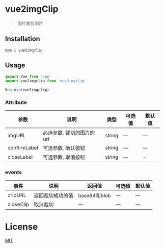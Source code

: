 # vue2imgClip
> 图片裁剪图片

## Installation
```shell
npm i vue2imgclip
```

## Usage
```javascript
import Vue from 'vue'
import vue2imgclip from 'vue2imgclip'

Vue.use(vue2imgclip)
```

### Attribute
| 参数      | 说明          | 类型      | 可选值                           | 默认值  |
|---------- |-------------- |---------- |--------------------------------  |-------- |
| imgURL | 必选参数, 裁切的图片的url | string | — | — |
| confirmLabel | 可选参数, 确认按钮 | string | — | — |
| closeLabel | 可选参数, 取消按钮 | string | — | - |

### events
| 事件      | 说明          | 返回值      | 可选值                           | 默认值  |
|---------- |-------------- |---------- |--------------------------------  |-------- |
| cripURL | 返回裁切成功的值 | base64和blob | — | — |
| closeClip | 取消裁切 | — | — | — |

# License
[MIT](https://opensource.org/licenses/MIT)
